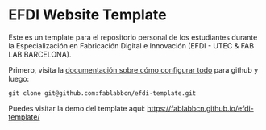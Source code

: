 # EFDI Website Template

Este es un template para el repositorio personal de los estudiantes durante la Especialización en Fabricación Digital e Innovación (EFDI - UTEC & FAB LAB BARCELONA).

Primero, visita la [documentación sobre cómo configurar todo](https://edu2.utec.edu.uy/courses/course-v1:UTEC+EFDI+2023/courseware/5826b11ccaae415d81d917de7a8507f1/58b96e5ca0d54b1db216885ec085a1b4/?activate_block_id=block-v1%3AUTEC%2BEFDI%2B2023%2Btype%40sequential%2Bblock%4058b96e5ca0d54b1db216885ec085a1b4) para github y luego:

```
git clone git@github.com:fablabbcn/efdi-template.git
```

Puedes visitar la demo del template aquí: https://fablabbcn.github.io/efdi-template/

